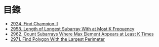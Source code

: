 # 目錄

- [2924. Find Champion II](./2924.%20Find%20Champion%20II.md)
- [2958. Length of Longest Subarray With at Most K Frequency](./2958.%20Length%20of%20Longest%20Subarray%20With%20at%20Most%20K%20Frequency.md)
- [2962. Count Subarrays Where Max Element Appears at Least K Times](./2962.%20Count%20Subarrays%20Where%20Max%20Element%20Appears%20at%20Least%20K%20Times.md)
- [2971. Find Polygon With the Largest Perimeter](./2149.%20Rearrange%20Array%20Elements%20by%20Sign.md)
